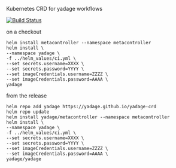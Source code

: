 Kubernetes CRD for yadage workflows

[![Build Status](https://travis-ci.com/yadage/yadage-crd.svg?branch=master)](https://travis-ci.com/yadage/yadage-crd)


on a checkout

```
helm install metacontroller --namespace metacontroller
helm install \
--namespace yadage \
-f ../helm_values/ci.yml \
--set secrets.username=XXXX \
--set secrets.password=YYYY \
--set imageCredentials.username=ZZZZ \
--set imageCredentials.password=AAAA \
yadage
```

from the release

```
helm repo add yadage https://yadage.github.io/yadage-crd
helm repo update
helm install yadage/metacontroller --namespace metacontroller
helm install \
--namespace yadage \
-f ../helm_values/ci.yml \
--set secrets.username=XXXX \
--set secrets.password=YYYY \
--set imageCredentials.username=ZZZZ \
--set imageCredentials.password=AAAA \
yadage/yadage
```